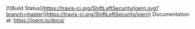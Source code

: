 [![Build Status](https://travis-ci.org/ShiftLeftSecurity/joern.svg?branch=master](https://travis-ci.org/ShiftLeftSecurity/joern)
Documentation at: https://joern.io/docs/
